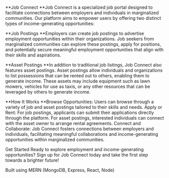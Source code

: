 **Job Connect
**Job Connect is a specialized job portal designed to facilitate connections between employers and individuals in marginalized communities. Our platform aims to empower users by offering two distinct types of income-generating opportunities:

**Job Postings
**Employers can create job postings to advertise employment opportunities within their organizations. Job seekers from marginalized communities can explore these postings, apply for positions, and potentially secure meaningful employment opportunities that align with their skills and aspirations.

**Asset Postings
**In addition to traditional job listings, Job Connect also features asset postings. Asset postings allow individuals and organizations to list possessions that can be rented out to others, enabling them to generate income. These assets may include equipment such as lawn mowers, vehicles for use as taxis, or any other resources that can be leveraged by others to generate income.

**How It Works
**Browse Opportunities: Users can browse through a variety of job and asset postings tailored to their skills and needs.
Apply or Rent: For job postings, applicants can submit their applications directly through the platform. For asset postings, interested individuals can connect with the asset owner to arrange rental agreements.
Connect and Collaborate: Job Connect fosters connections between employers and individuals, facilitating meaningful collaborations and income-generating opportunities within marginalized communities.

Get Started
Ready to explore employment and income-generating opportunities? Sign up for Job Connect today and take the first step towards a brighter future!

Built using MERN (MongoDB, Express, React, Node) 


